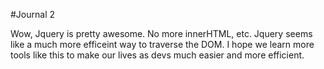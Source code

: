 #Journal 2

Wow, Jquery is pretty awesome.  No more innerHTML, etc.  Jquery seems like a much more efficeint way to traverse the DOM.  I hope we learn more tools like this to make our lives as devs much easier and more efficient.